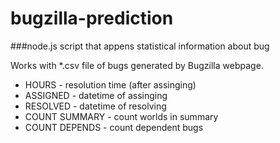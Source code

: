# bugzilla-prediction
###node.js script that appens statistical information about bug

Works with *.csv file of bugs generated by Bugzilla webpage.

- HOURS - resolution time (after assinging)
- ASSIGNED - datetime of assinging
- RESOLVED - datetime of resolving
- COUNT SUMMARY - count worlds in summary
- COUNT DEPENDS - count dependent bugs
